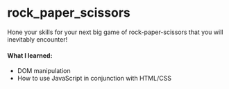 # rock_paper_scissors
Hone your skills for your next big game of rock-paper-scissors that you will inevitably encounter!
<br />
#### What I learned:
- DOM manipulation
- How to use JavaScript in conjunction with HTML/CSS

